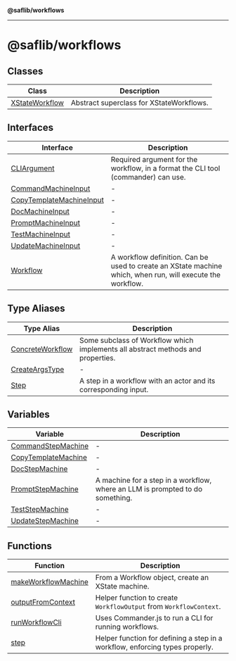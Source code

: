 **@saflib/workflows**

***

# @saflib/workflows

## Classes

| Class | Description |
| ------ | ------ |
| [XStateWorkflow](classes/XStateWorkflow.md) | Abstract superclass for XStateWorkflows. |

## Interfaces

| Interface | Description |
| ------ | ------ |
| [CLIArgument](interfaces/CLIArgument.md) | Required argument for the workflow, in a format the CLI tool (commander) can use. |
| [CommandMachineInput](interfaces/CommandMachineInput.md) | - |
| [CopyTemplateMachineInput](interfaces/CopyTemplateMachineInput.md) | - |
| [DocMachineInput](interfaces/DocMachineInput.md) | - |
| [PromptMachineInput](interfaces/PromptMachineInput.md) | - |
| [TestMachineInput](interfaces/TestMachineInput.md) | - |
| [UpdateMachineInput](interfaces/UpdateMachineInput.md) | - |
| [Workflow](interfaces/Workflow.md) | A workflow definition. Can be used to create an XState machine which, when run, will execute the workflow. |

## Type Aliases

| Type Alias | Description |
| ------ | ------ |
| [ConcreteWorkflow](type-aliases/ConcreteWorkflow.md) | Some subclass of Workflow which implements all abstract methods and properties. |
| [CreateArgsType](type-aliases/CreateArgsType.md) | - |
| [Step](type-aliases/Step.md) | A step in a workflow with an actor and its corresponding input. |

## Variables

| Variable | Description |
| ------ | ------ |
| [CommandStepMachine](variables/CommandStepMachine.md) | - |
| [CopyTemplateMachine](variables/CopyTemplateMachine.md) | - |
| [DocStepMachine](variables/DocStepMachine.md) | - |
| [PromptStepMachine](variables/PromptStepMachine.md) | A machine for a step in a workflow, where an LLM is prompted to do something. |
| [TestStepMachine](variables/TestStepMachine.md) | - |
| [UpdateStepMachine](variables/UpdateStepMachine.md) | - |

## Functions

| Function | Description |
| ------ | ------ |
| [makeWorkflowMachine](functions/makeWorkflowMachine.md) | From a Workflow object, create an XState machine. |
| [outputFromContext](functions/outputFromContext.md) | Helper function to create `WorkflowOutput` from `WorkflowContext`. |
| [runWorkflowCli](functions/runWorkflowCli.md) | Uses Commander.js to run a CLI for running workflows. |
| [step](functions/step.md) | Helper function for defining a step in a workflow, enforcing types properly. |
